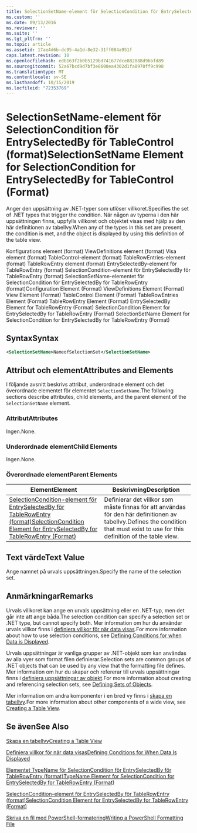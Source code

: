 ```yaml
---
title: SelectionSetName-element för SelectionCondition för EntrySelectedBy för TableControl (format) | Microsoft Docs
ms.custom: ''
ms.date: 09/13/2016
ms.reviewer: ''
ms.suite: ''
ms.tgt_pltfrm: ''
ms.topic: article
ms.assetid: 17ae4d6b-dc95-4a1d-8e32-31ff084a951f
caps.latest.revision: 10
ms.openlocfilehash: edb163f2b0b5129bd741677dce882888d9bbfd89
ms.sourcegitcommit: 52a67bcd9d7bf3e8600ea4302d1fa8970ff9c998
ms.translationtype: MT
ms.contentlocale: sv-SE
ms.lasthandoff: 10/15/2019
ms.locfileid: "72353769"
---
```

# <a name="selectionsetname-element-for-selectioncondition-for-entryselectedby-for-tablecontrol-format"></a><span data-ttu-id="f9b0f-102">SelectionSetName-element för SelectionCondition för EntrySelectedBy för TableControl (format)</span><span class="sxs-lookup"><span data-stu-id="f9b0f-102">SelectionSetName Element for SelectionCondition for EntrySelectedBy for TableControl (Format)</span></span>

<span data-ttu-id="f9b0f-103">Anger den uppsättning av .NET-typer som utlöser villkoret.</span><span class="sxs-lookup"><span data-stu-id="f9b0f-103">Specifies the set of .NET types that trigger the condition.</span></span> <span data-ttu-id="f9b0f-104">När någon av typerna i den här uppsättningen finns, uppfylls villkoret och objektet visas med hjälp av den här definitionen av tabellvy.</span><span class="sxs-lookup"><span data-stu-id="f9b0f-104">When any of the types in this set are present, the condition is met, and the object is displayed by using this definition of the table view.</span></span>

<span data-ttu-id="f9b0f-105">Konfigurations element (format) ViewDefinitions element (format) Visa element (format) TableControl-element (format) TableRowEntries-element (format) TableRowEntry element (format) EntrySelectedBy-element för TableRowEntry (format) SelectionCondition-element för EntrySelectedBy för TableRowEntry (format) SelectionSetName-elementet för SelectionCondition för EntrySelectedBy för TableRowEntry (format)</span><span class="sxs-lookup"><span data-stu-id="f9b0f-105">Configuration Element (Format) ViewDefinitions Element (Format) View Element (Format) TableControl Element (Format) TableRowEntries Element (Format) TableRowEntry Element (Format) EntrySelectedBy Element for TableRowEntry (Format) SelectionCondition Element for EntrySelectedBy for TableRowEntry (Format) SelectionSetName Element for SelectionCondition for EntrySelectedBy for TableRowEntry (Format)</span></span>

## <a name="syntax"></a><span data-ttu-id="f9b0f-106">Syntax</span><span class="sxs-lookup"><span data-stu-id="f9b0f-106">Syntax</span></span>

```xml
<SelectionSetName>NameofSelectionSet</SelectionSetName>
```

## <a name="attributes-and-elements"></a><span data-ttu-id="f9b0f-107">Attribut och element</span><span class="sxs-lookup"><span data-stu-id="f9b0f-107">Attributes and Elements</span></span>

<span data-ttu-id="f9b0f-108">I följande avsnitt beskrivs attribut, underordnade element och det överordnade elementet för elementet `SelectionSetName`.</span><span class="sxs-lookup"><span data-stu-id="f9b0f-108">The following sections describe attributes, child elements, and the parent element of the `SelectionSetName` element.</span></span>

### <a name="attributes"></a><span data-ttu-id="f9b0f-109">Attribut</span><span class="sxs-lookup"><span data-stu-id="f9b0f-109">Attributes</span></span>

<span data-ttu-id="f9b0f-110">Ingen.</span><span class="sxs-lookup"><span data-stu-id="f9b0f-110">None.</span></span>

### <a name="child-elements"></a><span data-ttu-id="f9b0f-111">Underordnade element</span><span class="sxs-lookup"><span data-stu-id="f9b0f-111">Child Elements</span></span>

<span data-ttu-id="f9b0f-112">Ingen.</span><span class="sxs-lookup"><span data-stu-id="f9b0f-112">None.</span></span>

### <a name="parent-elements"></a><span data-ttu-id="f9b0f-113">Överordnade element</span><span class="sxs-lookup"><span data-stu-id="f9b0f-113">Parent Elements</span></span>

|<span data-ttu-id="f9b0f-114">Element</span><span class="sxs-lookup"><span data-stu-id="f9b0f-114">Element</span></span>|<span data-ttu-id="f9b0f-115">Beskrivning</span><span class="sxs-lookup"><span data-stu-id="f9b0f-115">Description</span></span>|
|-------------|-----------------|
|[<span data-ttu-id="f9b0f-116">SelectionCondition-element för EntrySelectedBy för TableRowEntry (format)</span><span class="sxs-lookup"><span data-stu-id="f9b0f-116">SelectionCondition Element for EntrySelectedBy for TableRowEntry (Format)</span></span>](./selectioncondition-element-for-entryselectedby-for-tablecontrol-format.md)|<span data-ttu-id="f9b0f-117">Definierar det villkor som måste finnas för att användas för den här definitionen av tabellvy.</span><span class="sxs-lookup"><span data-stu-id="f9b0f-117">Defines the condition that must exist to use for this definition of the table view.</span></span>|

## <a name="text-value"></a><span data-ttu-id="f9b0f-118">Text värde</span><span class="sxs-lookup"><span data-stu-id="f9b0f-118">Text Value</span></span>

<span data-ttu-id="f9b0f-119">Ange namnet på urvals uppsättningen.</span><span class="sxs-lookup"><span data-stu-id="f9b0f-119">Specify the name of the selection set.</span></span>

## <a name="remarks"></a><span data-ttu-id="f9b0f-120">Anmärkningar</span><span class="sxs-lookup"><span data-stu-id="f9b0f-120">Remarks</span></span>

<span data-ttu-id="f9b0f-121">Urvals villkoret kan ange en urvals uppsättning eller en .NET-typ, men det går inte att ange båda.</span><span class="sxs-lookup"><span data-stu-id="f9b0f-121">The selection condition can specify a selection set or .NET type, but cannot specify both.</span></span> <span data-ttu-id="f9b0f-122">Mer information om hur du använder urvals villkor finns i [definiera villkor för när data visas](./defining-conditions-for-displaying-data.md).</span><span class="sxs-lookup"><span data-stu-id="f9b0f-122">For more information about how to use selection conditions, see [Defining Conditions for when Data is Displayed](./defining-conditions-for-displaying-data.md).</span></span>

<span data-ttu-id="f9b0f-123">Urvals uppsättningar är vanliga grupper av .NET-objekt som kan användas av alla vyer som format filen definierar.</span><span class="sxs-lookup"><span data-stu-id="f9b0f-123">Selection sets are common groups of .NET objects that can be used by any view that the formatting file defines.</span></span> <span data-ttu-id="f9b0f-124">Mer information om hur du skapar och refererar till urvals uppsättningar finns i [definiera uppsättningar av objekt](./defining-selection-sets.md).</span><span class="sxs-lookup"><span data-stu-id="f9b0f-124">For more information about creating and referencing selection sets, see [Defining Sets of Objects](./defining-selection-sets.md).</span></span>

<span data-ttu-id="f9b0f-125">Mer information om andra komponenter i en bred vy finns i [skapa en tabellvy](./creating-a-table-view.md).</span><span class="sxs-lookup"><span data-stu-id="f9b0f-125">For more information about other components of a wide view, see [Creating a Table View](./creating-a-table-view.md).</span></span>

## <a name="see-also"></a><span data-ttu-id="f9b0f-126">Se även</span><span class="sxs-lookup"><span data-stu-id="f9b0f-126">See Also</span></span>

[<span data-ttu-id="f9b0f-127">Skapa en tabellvy</span><span class="sxs-lookup"><span data-stu-id="f9b0f-127">Creating a Table View</span></span>](./creating-a-table-view.md)

[<span data-ttu-id="f9b0f-128">Definiera villkor för när data visas</span><span class="sxs-lookup"><span data-stu-id="f9b0f-128">Defining Conditions for When Data Is Displayed</span></span>](./defining-conditions-for-displaying-data.md)

[<span data-ttu-id="f9b0f-129">Elementet TypeName för SelectionCondition för EntrySelectedBy för TableRowEntry (format)</span><span class="sxs-lookup"><span data-stu-id="f9b0f-129">TypeName Element for SelectionCondition for EntrySelectedBy for TableRowEntry (Format)</span></span>](./typename-element-for-selectioncondition-for-entryselectedby-for-tablecontrol-format.md)

[<span data-ttu-id="f9b0f-130">SelectionCondition-element för EntrySelectedBy för TableRowEntry (format)</span><span class="sxs-lookup"><span data-stu-id="f9b0f-130">SelectionCondition Element for EntrySelectedBy for TableRowEntry (Format)</span></span>](./selectioncondition-element-for-entryselectedby-for-tablecontrol-format.md)

[<span data-ttu-id="f9b0f-131">Skriva en fil med PowerShell-formatering</span><span class="sxs-lookup"><span data-stu-id="f9b0f-131">Writing a PowerShell Formatting File</span></span>](./writing-a-powershell-formatting-file.md)
